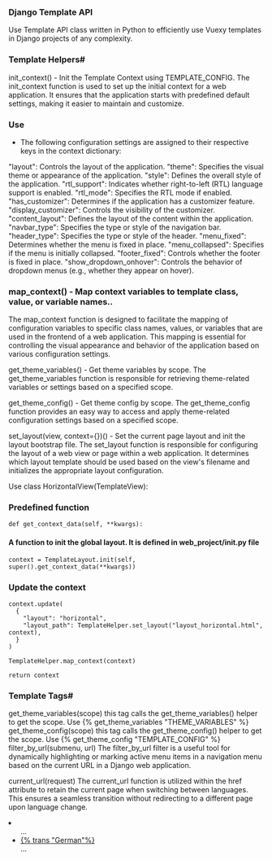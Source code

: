 ### Django Template API
Use Template API class written in Python to efficiently use Vuexy templates in Django projects of any complexity.

### Template Helpers#
init_context() - Init the Template Context using TEMPLATE_CONFIG.
The init_context function is used to set up the initial context for a web application. It ensures that the application starts with predefined default settings, making it easier to maintain and customize.

### Use
 - The following configuration settings are assigned to their respective keys in the context dictionary:

"layout": Controls the layout of the application.
"theme": Specifies the visual theme or appearance of the application.
"style": Defines the overall style of the application.
"rtl_support": Indicates whether right-to-left (RTL) language support is enabled.
"rtl_mode": Specifies the RTL mode if enabled.
"has_customizer": Determines if the application has a customizer feature.
"display_customizer": Controls the visibility of the customizer.
"content_layout": Defines the layout of the content within the application.
"navbar_type": Specifies the type or style of the navigation bar.
"header_type": Specifies the type or style of the header.
"menu_fixed": Determines whether the menu is fixed in place.
"menu_collapsed": Specifies if the menu is initially collapsed.
"footer_fixed": Controls whether the footer is fixed in place.
"show_dropdown_onhover": Controls the behavior of dropdown menus (e.g., whether they appear on hover).
                  
### map_context() - Map context variables to template class, value, or variable names..
The map_context function is designed to facilitate the mapping of configuration variables to specific class names, values, or variables that are used in the frontend of a web application. This mapping is essential for controlling the visual appearance and behavior of the application based on various configuration settings.

get_theme_variables() - Get theme variables by scope.
The get_theme_variables function is responsible for retrieving theme-related variables or settings based on a specified scope.

get_theme_config() - Get theme config by scope.
The get_theme_config function provides an easy way to access and apply theme-related configuration settings based on a specified scope.

set_layout(view, context={})() - Set the current page layout and init the layout bootstrap file.
The set_layout function is responsible for configuring the layout of a web view or page within a web application. It determines which layout template should be used based on the view's filename and initializes the appropriate layout configuration.

Use
class HorizontalView(TemplateView):
### Predefined function
    def get_context_data(self, **kwargs):
#### A function to init the global layout. It is defined in web_project/__init__.py file
    context = TemplateLayout.init(self, super().get_context_data(**kwargs))

### Update the context
    context.update(
      {
        "layout": "horizontal",
        "layout_path": TemplateHelper.set_layout("layout_horizontal.html", context),
      }
    )

    TemplateHelper.map_context(context)

    return context
### Template Tags#
get_theme_variables(scope) this tag calls the get_theme_variables() helper to get the scope.
Use
{% get_theme_variables "THEME_VARIABLES" %}
get_theme_config(scope) this tag calls the get_theme_config() helper to get the scope.
Use
{% get_theme_config "TEMPLATE_CONFIG" %}
filter_by_url(submenu, url)
The filter_by_url filter is a useful tool for dynamically highlighting or marking active menu items in a navigation menu based on the current URL in a Django web application.

current_url(request)
The current_url function is utilized within the href attribute to retain the current page when switching between languages. This ensures a seamless transition without redirecting to a different page upon language change.

<!-- Language -->
<li class="nav-item dropdown-language dropdown me-2 me-xl-0">
    <a class="nav-link dropdown-toggle hide-arrow" href="javascript:void(0);" data-bs-toggle="dropdown">
    <i class='ti ti-language rounded-circle ti-md'></i>
    </a>
    <ul class="dropdown-menu dropdown-menu-end">
        ...
        <li>
          <a class="dropdown-item {% if LANGUAGE_CODE == 'de' %}active{% endif %}" href="{% current_url request %}" data-language="de" data-text-direction="ltr">
            <span class="align-middle">{% trans "German"%}</span>
          </a>
        </li>
        ...
    </ul>
</li>
<!--/ Language -->
